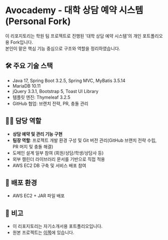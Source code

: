 # Avocademy - 대학 상담 예약 시스템 (Personal Fork)

이 리포지토리는 학원 팀 프로젝트로 진행된 '대학 상담 예약 시스템'의 개인 포트폴리오용 Fork입니다.  
본인이 맡은 핵심 기능 중심으로 구조와 역할을 정리하였습니다.

## 🛠 주요 기술 스택
- Java 17, Spring Boot 3.2.5, Spring MVC, MyBatis 3.5.14
- MariaDB 10.11
- jQuery 3.3.1, Bootstrap 5, Toast UI Library
- 템플릿 엔진: Thymeleaf 3.2.5
- GitHub 협업: 브랜치 전략, PR, 충돌 관리

## 👩‍💻 담당 역할
- **상담 예약 및 관리 기능 구현**
- **팀장 역할**: 프로젝트 개발 환경 구성 및 Git 버전 관리(GitHub 브랜치 전략 수립, PR 머지 및 충돌 해결)
- 도메인 설계 일부 참여 (회원/상담/학생/상담사 등)
- 외부 캘린더 라이브러리 문서를 기반으로 직접 적용
- AWS EC2 DB 구축 및 서비스 배포 참여

## 🚀 배포 환경
- AWS EC2 + JAR 파일 배포

## 📌 비고
- 이 리포지토리는 자기소개서용 포트폴리오입니다.
- 원본 프로젝트는 [이쪽](https://github.com/SoLeafy/avocademy)에 있습니다.

